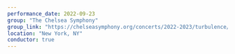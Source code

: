 ```yaml
---
performance_date: 2022-09-23
group: "The Chelsea Symphony"
group_link: "https://chelseasymphony.org/concerts/2022-2023/turbulence/"
location: "New York, NY"
conductor: true
---
```

